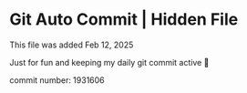 # Git Auto Commit | Hidden File

This file was added Feb 12, 2025

Just for fun and keeping my daily git commit active 🤪

commit number: 1931606
